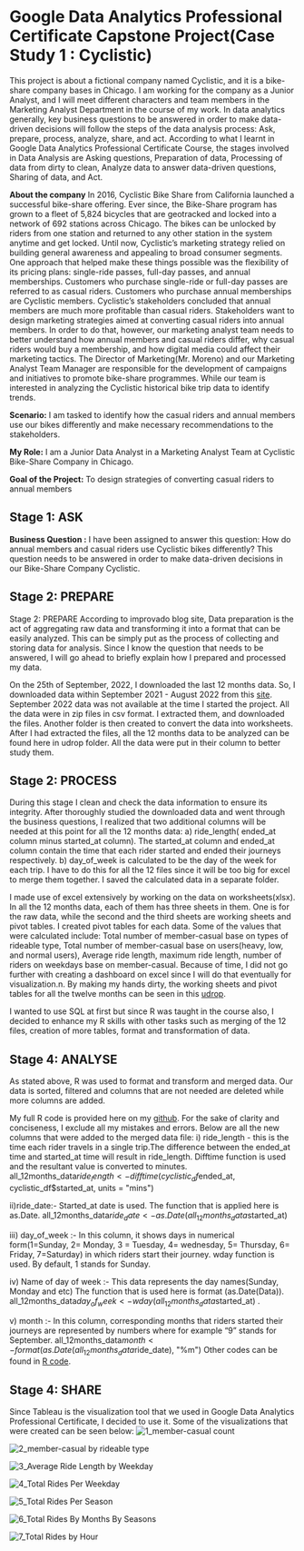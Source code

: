 # Google Data Analytics Professional Certificate Capstone Project(Case Study 1 : Cyclistic)

This project is about a fictional company named Cyclistic, and it is a bike-share company bases in Chicago. I am working for the company as a Junior Analyst, 
and I will meet different characters and team members in the Marketing Analyst Department in the course of my work. In data analytics generally, key business questions
to be answered in order to make data-driven decisions will follow the steps of the data analysis process: Ask, prepare, process, analyze, share, and act. According
to what I learnt in Google Data Analytics Professional Certificate Course, the stages involved in Data Analysis are Asking questions, Preparation of data, Processing 
of data from dirty to clean, Analyze data to answer data-driven questions, Sharing of data, and Act. 

**About the company**
In 2016, Cyclistic Bike Share from California launched a successful bike-share offering. Ever since, the Bike-Share program has grown to a fleet of 5,824 bicycles that are geotracked and locked into a network of 692 stations across Chicago. The bikes can be unlocked by riders from one station and returned to any other station in the system anytime and get locked. Until now, Cyclistic’s marketing strategy relied on building general awareness and appealing to broad consumer segments. One approach that helped make these things possible was the flexibility of its pricing plans: single-ride passes, full-day passes, and annual memberships. Customers who purchase single-ride or full-day passes are referred to as casual riders. Customers who purchase annual memberships are Cyclistic members. Cyclistic’s stakeholders concluded that annual members are much more profitable than casual riders.  Stakeholders want to design marketing strategies aimed at converting casual riders into annual members. In order to do that, however, our marketing analyst team needs to better understand how annual members and casual riders differ, why casual riders would buy a membership, and how digital media could affect their marketing tactics. The Director of Marketing(Mr. Moreno) and our Marketing Analyst Team Manager are responsible for the development of campaigns and initiatives to promote bike-share programmes. While our team is interested in analyzing the Cyclistic historical bike trip data to identify trends.

**Scenario:** I am tasked to identify how the casual riders and annual members use our bikes differently and make necessary recommendations to the stakeholders. 

**My Role:** I am a Junior Data Analyst in a Marketing Analyst Team at Cyclistic Bike-Share Company in Chicago. 

**Goal of the Project:** To design strategies of converting casual riders to annual members

## Stage 1: ASK
**Business Question :** I have been assigned to answer this question: How do annual members and casual riders use Cyclistic bikes differently? This question needs to be answered in order to make data-driven decisions in our Bike-Share Company Cyclistic.

## Stage 2: PREPARE
Stage 2: PREPARE
According to improvado blog site, Data preparation is the act of aggregating raw data and transforming it into a format that can be easily analyzed. This can be simply put as the process of collecting and storing data for analysis. Since I know the question that needs to be answered, I will go ahead to briefly explain how I prepared and processed my data. 

On the 25th of September, 2022, I downloaded the last 12 months data. So, I downloaded data within September 2021 - August 2022 from this [site](https://divvy-tripdata.s3.amazonaws.com/index.html). September 2022 data was not available at the time I started the project. All the data were in zip files in csv format. I extracted them, and downloaded the files. Another folder is then created to convert the data into worksheets. After I had extracted the files, all the 12 months data to be analyzed can be found here in udrop folder. All the data were put in their column to better study them.

## Stage 2: PROCESS
During this stage I clean and check the data information to ensure its integrity. After thoroughly studied the downloaded data and went through the business questions, I realized that two additional columns will be needed at this point for all the 12 months data: 
a) ride_length( ended_at column minus started_at column). The started_at column and ended_at column contain the time that each rider started and ended their journeys respectively. 
b) day_of_week is calculated to be the day of the week for each trip.  I have to do this for all the 12 files since it will be too big for excel to merge them together. I saved the calculated data in a separate folder.

I made use of excel extensively by working on the data on worksheets(xlsx). In all the 12 months data, each of them has three sheets in them. One is for the raw data, while the second and the third sheets are working sheets and pivot tables. I created pivot tables for each data. Some of the values that were calculated include: Total number of member-casual base on types of rideable type, Total number of member-casual base on users(heavy, low, and normal users), Average ride length, maximum ride length, number of riders on weekdays base on member-casual. Because of time, I did not go further with creating a dashboard on excel since I will do that eventually for visualization.n. By making my hands dirty, the working sheets and pivot tables for all the twelve months can be seen in this [udrop](https://www.udrop.com/folder/8ab1c577fbb32925cc6e24ec20801e61/Worksheet_for_pivot_tabele-_Cyclistic_Bike_Share_Data).

 I wanted to use SQL at first but since R was taught in the course also, I decided to enhance my R skills with other tasks such as merging of the 12 files, creation of more tables, format and transformation of data. 
 
## Stage 4: ANALYSE
 As stated above, R was used to format and transform and merged data. Our data is sorted, filtered and columns that are not needed are deleted while more columns are added.

My full R code  is provided here on my [github](https://github.com/Gokoyer/Cyclistic-Data-Analytics/blob/master/2_cyclistic_30_9.R). For the sake of clarity and conciseness, I exclude all my mistakes and errors.
Below are all the new columns that were added to the merged data file:
i) ride_length - this is the time each rider travels in a single trip.The difference between the ended_at time and started_at time will result in ride_length. Difftime function is used and the resultant value is converted to minutes. all_12months_data$ride_length <- difftime(cyclistic_df$ended_at, cyclistic_df$started_at, units = "mins")

ii)ride_date:- Started_at date is used. The function that is applied here is 
as.Date. all_12months_data$ride_date <- as.Date(all_12months_data$started_at)

iii) day_of_week :- In this column, it shows days in numerical form(1=Sunday, 2= Monday, 3 = Tuesday, 4= wednesday, 5= Thursday, 6= Friday, 7=Saturday) in which riders start their journey. wday function is used. By default, 1 stands for Sunday. 

iv) Name of day of week :- This data represents the day names(Sunday, Monday and etc) The function that is used here is format
(as.Date(Data)). 
 all_12months_data$day_of_week <- wday(all_12months_data$started_at) .

v) month :- In this column, corresponding months that riders started their journeys are represented by numbers where for example “9” stands for September.
all_12months_data$month <- format(as.Date(all_12months_data$ride_date), "%m") Other codes can be found in [R code](https://github.com/Gokoyer/Cyclistic-Data-Analytics/blob/master/2_cyclistic_30_9.R). 


## Stage 4: SHARE 
 Since Tableau is the visualization tool that we used in Google Data Analytics Professional Certificate, I decided to use it. Some of the visualizations that were created can be seen below:
 ![1_member-casual count](https://user-images.githubusercontent.com/36123056/194763199-b0066347-6875-44d9-8f93-bf9a434d977e.png)
 
 ![2_member-casual by rideable type](https://user-images.githubusercontent.com/36123056/194763267-9ed6a69e-f600-4482-a868-8b7ad30ef292.png)
 
 ![3_Average Ride Length by Weekday](https://user-images.githubusercontent.com/36123056/194763648-6fa218f5-ee95-42e5-87a7-789604e96fb9.png)
 
 ![4_Total Rides Per Weekday](https://user-images.githubusercontent.com/36123056/194763698-9cfb3eac-864a-414a-9811-362744081fe6.png)
 
 ![5_Total Rides Per Season](https://user-images.githubusercontent.com/36123056/194763719-8dc7d679-4d0a-4c19-a370-21fb8a1d1bac.png)
 
 ![6_Total Rides By Months By Seasons](https://user-images.githubusercontent.com/36123056/194763750-f559b8b8-cd6b-46f4-a216-ce18ad2163d3.png)
 
 ![7_Total Rides by Hour](https://user-images.githubusercontent.com/36123056/194763774-50df623f-48db-401a-a6df-5db7836fbd8d.png)
 
 




